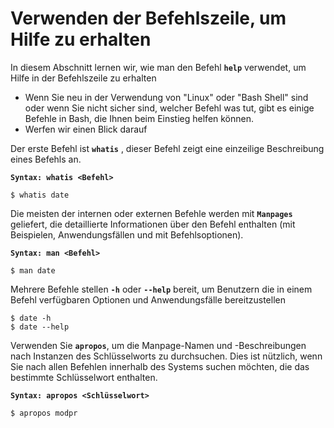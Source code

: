 # Verwenden der Befehlszeile, um Hilfe zu erhalten

In diesem Abschnitt lernen wir, wie man den Befehl **`help`** verwendet, um Hilfe in der Befehlszeile zu erhalten
- Wenn Sie neu in der Verwendung von "Linux" oder "Bash Shell" sind oder wenn Sie nicht sicher sind, welcher Befehl was tut, gibt es einige Befehle in Bash, die Ihnen beim Einstieg helfen können.
- Werfen wir einen Blick darauf

Der erste Befehl ist **`whatis`** , dieser Befehl zeigt eine einzeilige Beschreibung eines Befehls an.

**`Syntax: whatis <Befehl>`**

```
$ whatis date
```

Die meisten der internen oder externen Befehle werden mit **`Manpages`** geliefert, die detaillierte Informationen über den Befehl enthalten (mit Beispielen, Anwendungsfällen und mit Befehlsoptionen).

**`Syntax: man <Befehl>`**

```
$ man date
```

Mehrere Befehle stellen **`-h`** oder **`--help`** bereit, um Benutzern die in einem Befehl verfügbaren Optionen und Anwendungsfälle bereitzustellen

```
$ date -h
$ date --help
```

Verwenden Sie **`apropos`**, um die Manpage-Namen und -Beschreibungen nach Instanzen des Schlüsselworts zu durchsuchen. Dies ist nützlich, wenn Sie nach allen Befehlen innerhalb des Systems suchen möchten, die das bestimmte Schlüsselwort enthalten.

**`Syntax: apropos <Schlüsselwort>`**
```
$ apropos modpr
```
